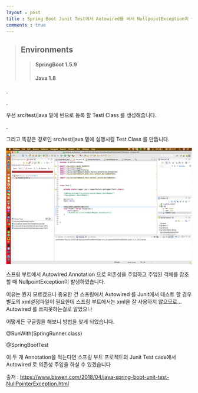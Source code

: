 ```yaml
---
layout : post
title : Spring Boot Junit Test에서 Autowired를 써서 NullpointException이 생긴다면!
comments : true
---
```


> ## Environments
>> #### SpringBoot 1.5.9
>> #### Java 1.8






.


<script src="https://gist.github.com/mokaim/3f5d4d23aaf0abcf82156c10c0b2b9d6.js"></script>
.

우선 src/test/java 밑에 빈으로 등록 할 Testl Class 를 생성해줍니다.

.
<script src="https://gist.github.com/mokaim/c3964d442b47f9400f2ed1a0c794d469.js"></script>


그리고 똑같은 경로인 src/test/java 밑에 실행시킬 Test Class 를 만듭니다.


![SpringBoot-Junit_01](/imgs/SpringBoot-Junit_01/SpringBoot-Junit_01.png)


스프링 부트에서 Autowired Annotation 으로 의존성을 주입하고 주입된 객체를 참조할 때 NullpointException이 발생하였습니다.


이유는 뭔지 모르겠으나 중요한 건 스프링에서 Autowired 를 Junit에서 테스트 할 경우 별도의 xml설정파일이 필요한데
스프링 부트에서는 xml을 잘 사용하지 않으므로... Autowired 를 쓰지못하는걸로 알았으나

어떻게든 구글링을 해보니 방법을 찾게 되었습니다.



@RunWith(SpringRunner.class)

@SpringBootTest


<script src="https://gist.github.com/mokaim/5467dc280ef5f42803b1c77ed77c7cbb.js"></script>



이 두 개 Annotation을 적는다면 스프링 부트 프로젝트의 Junit Test case에서 Autowired 로 의존성 주입을 하실 수 있겠습니다





출저 : https://www.bswen.com/2018/04/java-spring-boot-unit-test-NullPointerException.html
